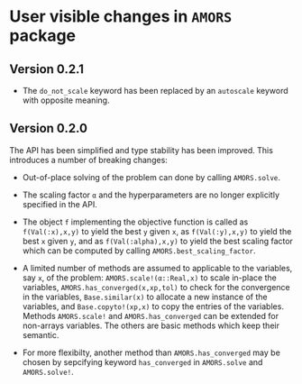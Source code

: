 # User visible changes in `AMORS` package

## Version 0.2.1

- The `do_not_scale` keyword has been replaced by an `autoscale` keyword with opposite
  meaning.

## Version 0.2.0

The API has been simplified and type stability has been improved. This introduces a number
of breaking changes:

- Out-of-place solving of the problem can done by calling `AMORS.solve`.

- The scaling factor `α` and the hyperparameters are no longer explicitly specified in the
  API.

- The object `f` implementing the objective function is called as `f(Val(:x),x,y)` to
  yield the best `y` given `x`, as `f(Val(:y),x,y)` to yield the best `x` given `y`,
  and as `f(Val(:alpha),x,y)` to yield the best scaling factor which can be computed by
  calling `AMORS.best_scaling_factor`.

- A limited number of methods are assumed to applicable to the variables, say `x`, of the
  problem: `AMORS.scale!(α::Real,x)` to scale in-place the variables,
  `AMORS.has_converged(x,xp,tol)` to check for the convergence in the variables,
  `Base.similar(x)` to allocate a new instance of the variables, and `Base.copyto!(xp,x)`
  to copy the entries of the variables. Methods `AMORS.scale!` and `AMORS.has_converged`
  can be extended for non-arrays variables. The others are basic methods which keep their
  semantic.

- For more flexibilty, another method than `AMORS.has_converged` may be chosen by
  sepcifying keyword `has_converged` in `AMORS.solve` and `AMORS.solve!`.

